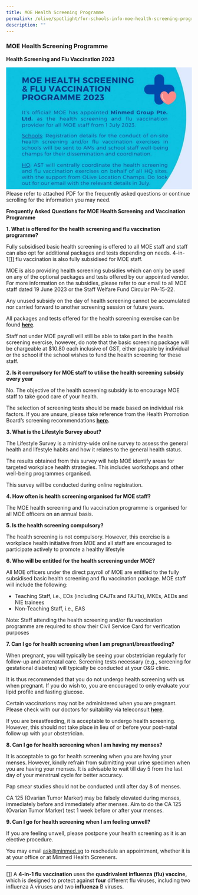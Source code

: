 ```yaml
---
title: MOE Health Screening Programme
permalink: /olive/spotlight/for-schools-info-moe-health-screening-programme/
description: ""
---
```

### MOE Health Screening Programme


**Health Screening and Flu Vaccination 2023**

![](/images/hs_minmed_updated.JPG)
Please refer to attached PDF for the frequently asked questions or continue scrolling for the information you may need.
[](/files/faq_hs.pdf)


**Frequently Asked Questions for MOE Health Screening and Vaccination Programme**

**1. What is offered for the health screening and flu vaccination programme?**

Fully subsidised basic health screening is offered to all MOE staff and staff can also opt for additional packages and tests depending on needs. 4-in-1[\[1\]](#_ftn1) flu vaccination is also fully subsidised for MOE staff.

MOE is also providing health screening subsidies which can only be used on any of the optional packages and tests offered by our appointed vendor. For more information on the subsidies, please refer to our email to all MOE staff dated 19 June 2023 or the Staff Welfare Fund Circular PA-15-22.

Any unused subsidy on the day of health screening cannot be accumulated nor carried forward to another screening session or future years.

All packages and tests offered for the health screening exercise can be found&nbsp;[**here**](https://minmed.sg/wp-content/uploads/2023/06/Non-Fasting-MOE-Package-Brochure-2023.pdf).

Staff not under MOE payroll will still be able to take part in the health screening exercise, however, do note that the basic screening package will be chargeable at $10.80 each inclusive of GST, either payable by individual or the school if the school wishes to fund the health screening for these staff.

**2. Is it compulsory for MOE staff to utilise the health screening subsidy every year**

No. The objective of the health screening subsidy is to encourage MOE staff to take good care of your health.

The selection of screening tests should be made based on individual risk factors. If you are unsure, please take reference from the Health Promotion Board’s screening recommendations&nbsp;[**here**](https://www.healthhub.sg/live-healthy/403/abcs_of_health_screening)**.**

**3. What is the Lifestyle Survey about?**

The Lifestyle Survey is a ministry-wide online survey to assess the general health and lifestyle habits and how it relates to the general health status.

The results obtained from this survey will help MOE identify areas for targeted workplace health strategies. This includes workshops and other well-being programmes organised.

This survey will be conducted during online registration.

**4. How often is health screening organised for MOE staff?**

The MOE health screening and flu vaccination programme is organised for all MOE officers on an annual basis.

**5. Is the health screening compulsory?**

The health screening is not compulsory. However, this exercise is a workplace health initiative from MOE and all staff are encouraged to participate actively to promote a healthy lifestyle

**6. Who will be entitled for the health screening under MOE?**

All MOE officers under the direct payroll of MOE are entitled to the fully subsidised basic health screening and flu vaccination&nbsp;package. MOE staff will include the following:

*   Teaching Staff, i.e., EOs (including CAJTs and FAJTs), MKEs, AEDs and NIE trainees
*   Non-Teaching Staff, i.e., EAS

Note: Staff attending the health screening and/or flu vaccination programme are required to show their Civil Service Card for verification purposes

**7. Can I go for health screening when I am pregnant/breastfeeding?**

When pregnant, you will typically be seeing your obstetrician regularly for follow-up and antenatal care. Screening tests necessary (e.g., screening for gestational diabetes) will typically be conducted at your O&amp;G clinic.

It is thus recommended that you do not undergo health screening with us when pregnant. If you do wish to, you are encouraged to only evaluate your lipid profile and fasting glucose.

Certain vaccinations may not be administered when you are pregnant. Please check with our doctors for suitability via teleconsult&nbsp;[**here**](https://minmed.sg/teleconsult-doctor/).

If you are breastfeeding, it is acceptable to undergo health screening. However, this should not take place in lieu of or before your post-natal follow up with your obstetrician.

**8. Can I go for health screening when I am having my menses?**

It is acceptable to go for health screening when you are having your menses. However, kindly refrain from submitting your urine specimen when you are having your menses. It is advisable to wait till day 5 from the last day of your menstrual cycle for better accuracy.

Pap smear studies should not be conducted until after day 8 of menses.

CA 125 (Ovarian Tumor Marker) may be falsely elevated during menses, immediately before and immediately after menses. Aim to do the CA 125 (Ovarian Tumor Marker) test 1 week before or after your menses.

**9. Can I go for health screening when I am feeling unwell?**

If you are feeling unwell, please postpone your health screening as it is an elective procedure.

You may email&nbsp;[ask@minmed.sg](mailto:ask@minmed.sg)&nbsp;to reschedule an appointment, whether it is at your office or at Minmed Health Screeners.

* * *

[\[1\]](#_ftnref1) A **4-in-1 flu vaccination** uses the **quadrivalent influenza** **(flu) vaccine,** which is designed to protect against **four** different flu viruses, including two influenza A viruses and two **influenza** B viruses.